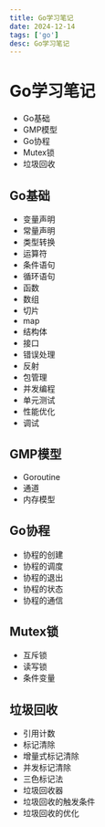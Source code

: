 ```yaml
---
title: Go学习笔记
date: 2024-12-14
tags: ['go']
desc: Go学习笔记
---
```


# Go学习笔记

- Go基础
- GMP模型
- Go协程
- Mutex锁
- 垃圾回收

## Go基础

- 变量声明
- 常量声明
- 类型转换
- 运算符
- 条件语句
- 循环语句
- 函数
- 数组
- 切片
- map
- 结构体
- 接口
- 错误处理  
- 反射
- 包管理
- 并发编程
- 单元测试
- 性能优化
- 调试

## GMP模型

- Goroutine
- 通道
- 内存模型

## Go协程

- 协程的创建
- 协程的调度
- 协程的退出
- 协程的状态
- 协程的通信

## Mutex锁

- 互斥锁
- 读写锁
- 条件变量

## 垃圾回收

- 引用计数
- 标记清除
- 增量式标记清除
- 并发标记清除
- 三色标记法
- 垃圾回收器
- 垃圾回收的触发条件
- 垃圾回收的优化